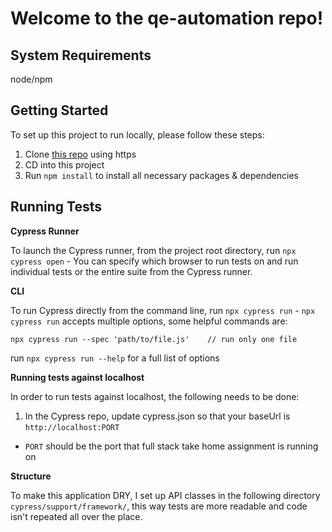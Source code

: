 # Welcome to the qe-automation repo!

## System Requirements

node/npm

## Getting Started

To set up this project to run locally, please follow these steps:

1. Clone [this repo](https://github.com/kel-o/sdet-takehome) using https
2. CD into this project
3. Run `npm install` to install all necessary packages & dependencies


## Running Tests

**Cypress Runner**

To launch the Cypress runner, from the project root directory, run `npx cypress open` - You can specify which browser to run tests on and run individual tests or the entire suite from the Cypress runner.

**CLI**

To run Cypress directly from the command line, run `npx cypress run` - `npx cypress run` accepts multiple options, some helpful commands are:

```
npx cypress run --spec 'path/to/file.js'    // run only one file
```

run `npx cypress run --help` for a full list of options

**Running tests against localhost**

In order to run tests against localhost, the following needs to be done:
1. In the Cypress repo, update cypress.json so that your baseUrl is `http://localhost:PORT`
  - `PORT` should be the port that full stack take home assignment is running on

**Structure**

To make this application DRY, I set up API classes in the following directory `cypress/support/framework/`, this way tests are more readable and code isn't repeated all over the place.



